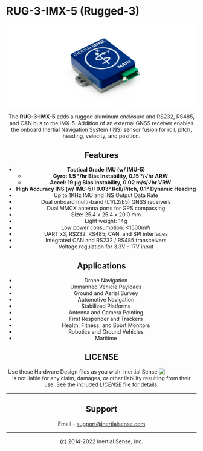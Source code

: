 # RUG-3-IMX-5	(Rugged-3)

<center>

![RUG-3-IMX-5](Images/rug-3.0-G0.png)

<center/>

The **RUG-3-IMX-5** adds a rugged aluminum enclosure and RS232, RS485, and CAN bus to the IMX-5.  Addition of an external GNSS receiver enables the onboard Inertial Navigation System (INS) sensor fusion for roll, pitch, heading, velocity, and position.  

## Features

- **Tactical Grade IMU (w/ IMU-5)**
  - **Gyro: 1.5 °/hr Bias Instability, 0.15 °/√hr ARW**
  - **Accel: 19 μg Bias Instability, 0.02 m/s/√hr VRW**
- **High Accuracy INS (w/ IMU-5):  0.03° Roll/Pitch, 0.1° Dynamic Heading**
- Up to 1KHz IMU and INS Output Data Rate
- Dual onboard multi-band (L1/L2/E5) GNSS receivers
- Dual MMCX antenna ports for GPS compassing
- Size:  25.4 x 25.4 x 20.0 mm
- Light weight:  14g
- Low power consumption:  <1500mW
- UART x3, RS232, RS485, CAN, and SPI interfaces
- Integrated CAN and RS232 / RS485 transceivers
- Voltage regulation for 3.3V - 17V input

## Applications

- Drone Navigation
- Unmanned Vehicle Payloads
- Ground and Aerial Survey
- Automotive Navigation
- Stabilized Platforms
- Antenna and Camera Pointing
- First Responder and Trackers
- Health, Fitness, and Sport Monitors
- Robotics and Ground Vehicles
- Maritime


## LICENSE

<img src="https://www.oshwa.org/wp-content/uploads/2014/03/oshw-logo.svg" width="100" align="right" />

Use these Hardware Design files as you wish.  Inertial Sense is not liable for any claim, damages, or other liability resulting from their use.  See the included *LICENSE* file for details.

------

## Support

Email - support@inertialsense.com

------

(c) 2014-2022 Inertial Sense, Inc.
